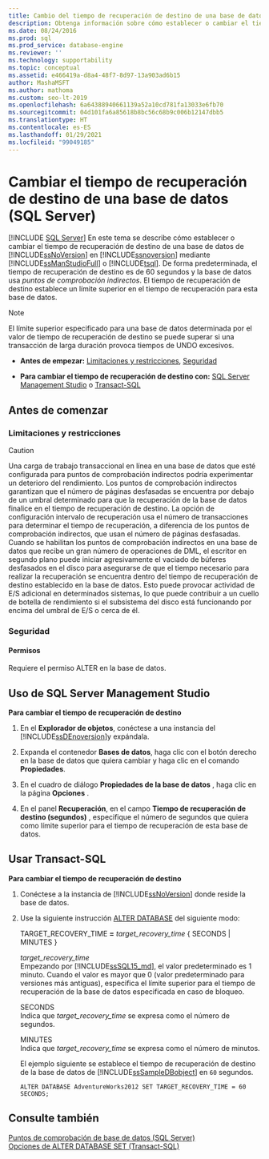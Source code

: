 ```yaml
---
title: Cambio del tiempo de recuperación de destino de una base de datos
description: Obtenga información sobre cómo establecer o cambiar el tiempo de recuperación de destino de una base de datos de SQL Server en SQL Server mediante SQL Server Management Studio o Transact-SQL.
ms.date: 08/24/2016
ms.prod: sql
ms.prod_service: database-engine
ms.reviewer: ''
ms.technology: supportability
ms.topic: conceptual
ms.assetid: e466419a-d8a4-48f7-8d97-13a903ad6b15
author: MashaMSFT
ms.author: mathoma
ms.custom: seo-lt-2019
ms.openlocfilehash: 6a64388940661139a52a10cd781fa13033e6fb70
ms.sourcegitcommit: 04d101fa6a85618b8bc56c68b9c006b12147dbb5
ms.translationtype: HT
ms.contentlocale: es-ES
ms.lasthandoff: 01/29/2021
ms.locfileid: "99049185"
---
```

# <a name="change-the-target-recovery-time-of-a-database-sql-server"></a>Cambiar el tiempo de recuperación de destino de una base de datos (SQL Server)
 [!INCLUDE [SQL Server](../../includes/applies-to-version/sqlserver.md)]
  En este tema se describe cómo establecer o cambiar el tiempo de recuperación de destino de una base de datos de [!INCLUDE[ssNoVersion](../../includes/ssnoversion-md.md)] en [!INCLUDE[ssnoversion](../../includes/ssnoversion-md.md)] mediante [!INCLUDE[ssManStudioFull](../../includes/ssmanstudiofull-md.md)] o [!INCLUDE[tsql](../../includes/tsql-md.md)]. De forma predeterminada, el tiempo de recuperación de destino es de 60 segundos y la base de datos usa *puntos de comprobación indirectos*. El tiempo de recuperación de destino establece un límite superior en el tiempo de recuperación para esta base de datos.  
  
> [!NOTE]  
>  El límite superior especificado para una base de datos determinada por el valor de tiempo de recuperación de destino se puede superar si una transacción de larga duración provoca tiempos de UNDO excesivos.  
  
-   **Antes de empezar:**  [Limitaciones y restricciones](#Restrictions), [Seguridad](#Security)  
  
-   **Para cambiar el tiempo de recuperación de destino con:**  [SQL Server Management Studio](#SSMSProcedure) o [Transact-SQL](#TsqlProcedure)  
  
##  <a name="before-you-begin"></a><a name="BeforeYouBegin"></a> Antes de comenzar  
  
###  <a name="limitations-and-restrictions"></a><a name="Restrictions"></a> Limitaciones y restricciones 
  
> [!CAUTION]  
>  Una carga de trabajo transaccional en línea en una base de datos que esté configurada para puntos de comprobación indirectos podría experimentar un deterioro del rendimiento. Los puntos de comprobación indirectos garantizan que el número de páginas desfasadas se encuentra por debajo de un umbral determinado para que la recuperación de la base de datos finalice en el tiempo de recuperación de destino. La opción de configuración intervalo de recuperación usa el número de transacciones para determinar el tiempo de recuperación, a diferencia de los puntos de comprobación indirectos, que usan el número de páginas desfasadas. Cuando se habilitan los puntos de comprobación indirectos en una base de datos que recibe un gran número de operaciones de DML, el escritor en segundo plano puede iniciar agresivamente el vaciado de búferes desfasados en el disco para asegurarse de que el tiempo necesario para realizar la recuperación se encuentra dentro del tiempo de recuperación de destino establecido en la base de datos. Esto puede provocar actividad de E/S adicional en determinados sistemas, lo que puede contribuir a un cuello de botella de rendimiento si el subsistema del disco está funcionando por encima del umbral de E/S o cerca de él.  
  
###  <a name="security"></a><a name="Security"></a> Seguridad  
  
####  <a name="permissions"></a><a name="Permissions"></a> Permisos  
 Requiere el permiso ALTER en la base de datos.  
  
##  <a name="using-sql-server-management-studio"></a><a name="SSMSProcedure"></a> Uso de SQL Server Management Studio  
 **Para cambiar el tiempo de recuperación de destino**  
  
1.  En el **Explorador de objetos**, conéctese a una instancia del [!INCLUDE[ssDEnoversion](../../includes/ssdenoversion-md.md)]y expándala.  
  
2.  Expanda el contenedor **Bases de datos**, haga clic con el botón derecho en la base de datos que quiera cambiar y haga clic en el comando **Propiedades**.  
  
3.  En el cuadro de diálogo **Propiedades de la base de datos** , haga clic en la página **Opciones** .  
  
4.  En el panel **Recuperación**, en el campo **Tiempo de recuperación de destino (segundos)** , especifique el número de segundos que quiera como límite superior para el tiempo de recuperación de esta base de datos.  

##  <a name="using-transact-sql"></a><a name="TsqlProcedure"></a> Usar Transact-SQL  
 **Para cambiar el tiempo de recuperación de destino**  
  
1.  Conéctese a la instancia de [!INCLUDE[ssNoVersion](../../includes/ssnoversion-md.md)] donde reside la base de datos.  
  
2.  Use la siguiente instrucción [ALTER DATABASE](../../t-sql/statements/alter-database-transact-sql-set-options.md) del siguiente modo:  
  
     TARGET_RECOVERY_TIME **=** _target_recovery_time_ { SECONDS | MINUTES }  
  
     *target_recovery_time*  
     Empezando por [!INCLUDE[ssSQL15_md](../../includes/sssql16-md.md)], el valor predeterminado es 1 minuto. Cuando el valor es mayor que 0 (valor predeterminado para versiones más antiguas), especifica el límite superior para el tiempo de recuperación de la base de datos especificada en caso de bloqueo.  
  
     SECONDS  
     Indica que *target_recovery_time* se expresa como el número de segundos.  
  
     MINUTES  
     Indica que *target_recovery_time* se expresa como el número de minutos.  
  
     El ejemplo siguiente se establece el tiempo de recuperación de destino de la base de datos de [!INCLUDE[ssSampleDBobject](../../includes/sssampledbobject-md.md)] en `60` segundos.  
  
    ```  
    ALTER DATABASE AdventureWorks2012 SET TARGET_RECOVERY_TIME = 60 SECONDS;  
    ```  
  
## <a name="see-also"></a>Consulte también  
 [Puntos de comprobación de base de datos &#40;SQL Server&#41;](../../relational-databases/logs/database-checkpoints-sql-server.md)   
 [Opciones de ALTER DATABASE SET &#40;Transact-SQL&#41;](../../t-sql/statements/alter-database-transact-sql-set-options.md)  
  
  
